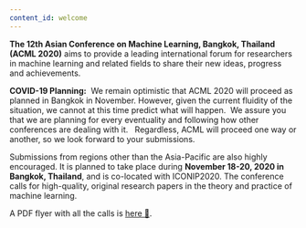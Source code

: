 ```yaml
---
content_id: welcome
---
```


**The 12th Asian Conference on Machine Learning, Bangkok, Thailand (ACML 2020)** aims to provide a leading international forum for researchers in machine learning and related fields to share their new ideas, progress and achievements.

**COVID-19 Planning:**  We remain optimistic that ACML 2020 will proceed as planned in Bangkok in November. However, given the current fluidity of the situation, we cannot at this time predict what will happen.  We assure you that we are planning for every eventuality and following how other conferences are dealing with it.   Regardless, ACML will proceed one way or another, so we look forward to your submissions.

Submissions from regions other than the Asia-Pacific are also highly encouraged. It is planned to take place during **November 18-20, 2020 in Bangkok, Thailand**, and is co-located with ICONIP2020. The conference calls for high-quality, original research papers in the theory and practice of machine learning.

A PDF flyer with all the calls is [here 🔖](http://acml-conf.org/2020/files/ACML2020-fullcall-v1.pdf).